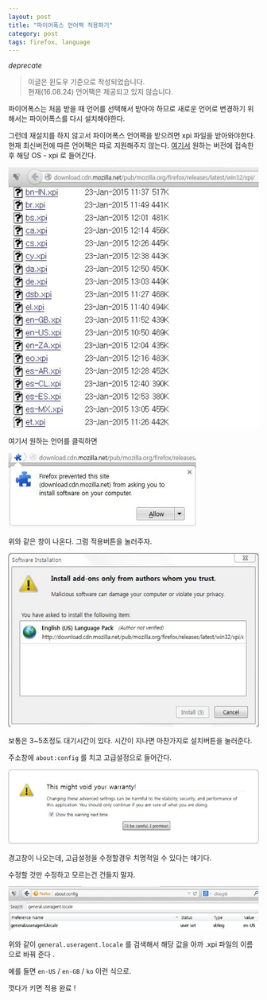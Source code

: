 ```yaml
---
layout: post
title: "파이어폭스 언어팩 적용하기"
category: post
tags: firefox, language
---
```

*deprecate*
> 이글은 윈도우 기준으로 작성되었습니다.  
> 현재(16.08.24) 언어팩은 제공되고 있지 않습니다.  

파이어폭스는 처음 받을 때 언어를 선택해서 받아야 하므로 새로운 언어로 변경하기 위해서는 파이어폭스를 다시 설치해야한다.

그런데 재설치를 하지 않고서 파이어폭스 언어팩을 받으려면 xpi 파일을 받아와야한다. 현재 최신버전에 따른 언어팩은 따로 지원해주지 않는다.
[여기서](http://download.cdn.mozilla.net/pub/mozilla.org/firefox/releases/) 원하는 버전에 접속한 후 해당 OS - xpi 로 들어간다.

![xpi 파일 리스트](/images/2015-01-28/01.jpg)

여기서 원하는 언어를 클릭하면

![적용 경고창](/images/2015-01-28/02.jpg)


위와 같은 창이 나온다. 그럼 적용버튼을 눌러주자.

![소프트웨어 설치창](/images/2015-01-28/03.jpg)

보통은 3~5초정도 대기시간이 있다. 시간이 지나면 마찬가지로 설치버튼을 눌러준다.

주소창에 `about:config` 를 치고 고급설정으로 들어간다.

![고급설정 경고화면](/images/2015-01-28/04.jpg)


경고창이 나오는데, 고급설정을 수정할경우 치명적일 수 있다는 얘기다.

수정할 것만 수정하고 모르는건 건들지 말자.

![고급설정 변경 화면](/images/2015-01-28/05.jpg)

위와 같이 `general.useragent.locale` 를 검색해서 해당 값을 아까 .xpi 파일의 이름으로 바꿔 준다 .

예를 들면 `en-US` / `en-GB` / `ko` 이런 식으로.

껏다가 키면 적용 완료 !
